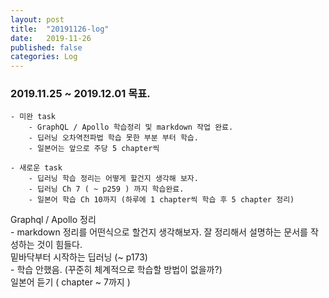 ```yaml
---
layout: post
title:  "20191126-log"
date:   2019-11-26
published: false
categories: Log
---
```

### 2019.11.25 ~ 2019.12.01 목표.
    - 미완 task
        - GraphQL / Apollo 학습정리 및 markdown 작업 완료.
        - 딥러닝 오차역전파법 학습 못한 부분 부터 학습.
        - 일본어는 앞으로 주당 5 chapter씩

    - 새로운 task
        - 딥러닝 학습 정리는 어떻게 할건지 생각해 보자.
        - 딥러닝 Ch 7 ( ~ p259 ) 까지 학습완료.
        - 일본어 학습 Ch 10까지 (하루에 1 chapter씩 학습 후 5 chapter 정리)

Graphql / Apollo 정리  
    - markdown 정리를 어떤식으로 할건지 생각해보자. 잘 정리해서 설명하는 문서를 작성하는 것이 힘들다.  
밑바닥부터 시작하는 딥러닝 (~ p173)  
    - 학습 안했음. (꾸준히 체계적으로 학습할 방법이 없을까?)  
일본어 듣기 ( chapter ~ 7까지 )